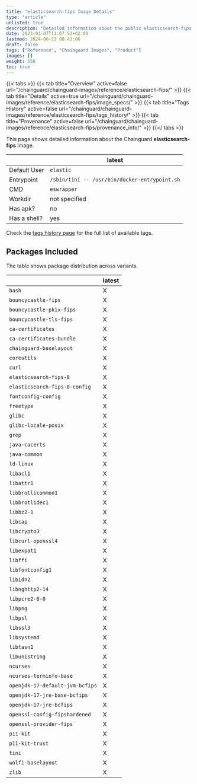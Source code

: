 ```yaml
---
title: "elasticsearch-fips Image Details"
type: "article"
unlisted: true
description: "Detailed information about the public elasticsearch-fips Chainguard Image."
date: 2023-03-07T11:07:52+02:00
lastmod: 2024-06-23 00:43:06
draft: false
tags: ["Reference", "Chainguard Images", "Product"]
images: []
weight: 550
toc: true
---
```


{{< tabs >}}
{{< tab title="Overview" active=false url="/chainguard/chainguard-images/reference/elasticsearch-fips/" >}}
{{< tab title="Details" active=true url="/chainguard/chainguard-images/reference/elasticsearch-fips/image_specs/" >}}
{{< tab title="Tags History" active=false url="/chainguard/chainguard-images/reference/elasticsearch-fips/tags_history/" >}}
{{< tab title="Provenance" active=false url="/chainguard/chainguard-images/reference/elasticsearch-fips/provenance_info/" >}}
{{</ tabs >}}

This page shows detailed information about the Chainguard **elasticsearch-fips** Image.

|              | latest                                        |
|--------------|-----------------------------------------------|
| Default User | `elastic`                                     |
| Entrypoint   | `/sbin/tini -- /usr/bin/docker-entrypoint.sh` |
| CMD          | `eswrapper`                                   |
| Workdir      | not specified                                 |
| Has apk?     | no                                            |
| Has a shell? | yes                                           |

Check the [tags history page](/chainguard/chainguard-images/reference/elasticsearch-fips/tags_history/) for the full list of available tags.

## Packages Included
The table shows package distribution across variants.

|                                 | latest |
|---------------------------------|--------|
| `bash`                          | X      |
| `bouncycastle-fips`             | X      |
| `bouncycastle-pkix-fips`        | X      |
| `bouncycastle-tls-fips`         | X      |
| `ca-certificates`               | X      |
| `ca-certificates-bundle`        | X      |
| `chainguard-baselayout`         | X      |
| `coreutils`                     | X      |
| `curl`                          | X      |
| `elasticsearch-fips-8`          | X      |
| `elasticsearch-fips-8-config`   | X      |
| `fontconfig-config`             | X      |
| `freetype`                      | X      |
| `glibc`                         | X      |
| `glibc-locale-posix`            | X      |
| `grep`                          | X      |
| `java-cacerts`                  | X      |
| `java-common`                   | X      |
| `ld-linux`                      | X      |
| `libacl1`                       | X      |
| `libattr1`                      | X      |
| `libbrotlicommon1`              | X      |
| `libbrotlidec1`                 | X      |
| `libbz2-1`                      | X      |
| `libcap`                        | X      |
| `libcrypto3`                    | X      |
| `libcurl-openssl4`              | X      |
| `libexpat1`                     | X      |
| `libffi`                        | X      |
| `libfontconfig1`                | X      |
| `libidn2`                       | X      |
| `libnghttp2-14`                 | X      |
| `libpcre2-8-0`                  | X      |
| `libpng`                        | X      |
| `libpsl`                        | X      |
| `libssl3`                       | X      |
| `libsystemd`                    | X      |
| `libtasn1`                      | X      |
| `libunistring`                  | X      |
| `ncurses`                       | X      |
| `ncurses-terminfo-base`         | X      |
| `openjdk-17-default-jvm-bcfips` | X      |
| `openjdk-17-jre-base-bcfips`    | X      |
| `openjdk-17-jre-bcfips`         | X      |
| `openssl-config-fipshardened`   | X      |
| `openssl-provider-fips`         | X      |
| `p11-kit`                       | X      |
| `p11-kit-trust`                 | X      |
| `tini`                          | X      |
| `wolfi-baselayout`              | X      |
| `zlib`                          | X      |

